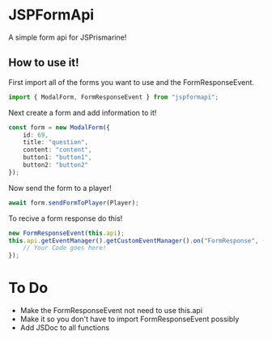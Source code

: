 # JSPFormApi
A simple form api for JSPrismarine!
## How to use it!
First import all of the forms you want to use and the FormResponseEvent.
```ts
import { ModalForm, FormResponseEvent } from "jspformapi";
```
Next create a form and add information to it!
```ts
const form = new ModalForm({
    id: 69,
    title: "question",
    content: "content",
    button1: "button1",
    button2: "button2"
});
```
Now send the form to a player!
```ts
await form.sendFormToPlayer(Player);
```
To recive a form response do this!
```ts
new FormResponseEvent(this.api);
this.api.getEventManager().getCustomEventManager().on("FormResponse", (event) => {
    // Your Code goes here!
});
```
# To Do
- Make the FormResponseEvent not need to use this.api
- Make it so you don't have to import FormResponseEvent possibly
- Add JSDoc to all functions
